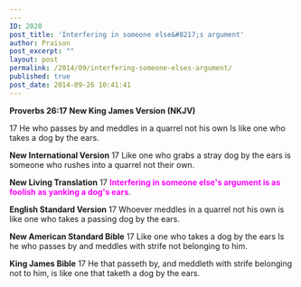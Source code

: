 ```yaml
---
---
ID: 2020
post_title: 'Interfering in someone else&#8217;s argument'
author: Praison
post_excerpt: ""
layout: post
permalink: /2014/09/interfering-someone-elses-argument/
published: true
post_date: 2014-09-26 10:41:41
---
```

<strong>Proverbs 26:17</strong>
<strong> New King James Version (NKJV)</strong>

17 He who passes by and meddles in a quarrel not his own
Is like one who takes a dog by the ears.

<strong>New International Version</strong>
17 Like one who grabs a stray dog by the ears is someone who rushes into a quarrel not their own.

<strong>New Living Translation</strong>
17 <span style="color: #ff00ff;"><strong>Interfering in someone else's argument is as foolish as yanking a dog's ears</strong></span>.

<strong>English Standard Version</strong>
17 Whoever meddles in a quarrel not his own is like one who takes a passing dog by the ears.

<strong>New American Standard Bible</strong>
17 Like one who takes a dog by the ears Is he who passes by and meddles with strife not belonging to him.

<strong>King James Bible</strong>
17 He that passeth by, and meddleth with strife belonging not to him, is like one that taketh a dog by the ears.